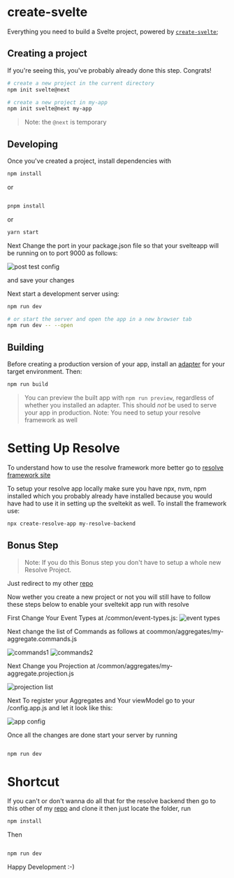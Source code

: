 # create-svelte

Everything you need to build a Svelte project, powered by [`create-svelte`](https://github.com/sveltejs/kit/tree/master/packages/create-svelte);

## Creating a project

If you're seeing this, you've probably already done this step. Congrats!

```bash
# create a new project in the current directory
npm init svelte@next

# create a new project in my-app
npm init svelte@next my-app
```

> Note: the `@next` is temporary

## Developing

Once you've created a project, install dependencies with 

```bash
npm install 

```
or 

```bash

pnpm install 
```
or

```bash
yarn start

```
Next Change the port in your package.json file so that your svelteapp will be running on to port 9000 as follows:

![post test config](https://user-images.githubusercontent.com/58561779/155517245-5e4dc3b8-b52d-4d96-ad4b-15158e7fe822.png)


and save your changes

Next start a development server using:

```bash
npm run dev

# or start the server and open the app in a new browser tab
npm run dev -- --open
```

## Building

Before creating a production version of your app, install an [adapter](https://kit.svelte.dev/docs#adapters) for your target environment. Then:

```bash
npm run build
```

> You can preview the built app with `npm run preview`, regardless of whether you installed an adapter. This should _not_ be used to serve your app in production.
> Note: You need to setup your resolve framework as well

# Setting Up Resolve

To understand how to use the resolve framework more better go to [resolve framework site](https://reimagined.github.io/resolve/)

To setup your resolve app locally make sure you have npx, nvm, npm installed which you probably already have installed because you would have had to use it in setting up the sveltekit as well. To install the framework use:
```bash
npx create-resolve-app my-resolve-backend

```
## Bonus Step
> Note: If you do this Bonus step you don't have to setup a whole new Resolve Project.

Just redirect to my other [repo](https://github.com/DandyJoshua14/shopping-list/)

Now wether you create a new project or not you will still have to follow these steps below to enable your sveltekit app run with resolve


First Change Your Event Types at /common/event-types.js:
![event types](https://user-images.githubusercontent.com/58561779/155514338-9dbfe128-1435-450e-b55c-a5e44705cf0d.png)


Next change the list of Commands as follows at coommon/aggregates/my-aggregate.commands.js

![commands1](https://user-images.githubusercontent.com/58561779/155503527-a6aba45f-6722-4374-a5cb-638f45a20446.png)
![commands2](https://user-images.githubusercontent.com/58561779/155503570-3f368f44-75d6-420d-ab3b-6b9a3c4ec234.png)

Next Change you Projection at /common/aggregates/my-aggregate.projection.js

![projection list](https://user-images.githubusercontent.com/58561779/155514645-1b7525b7-ffa9-43b1-b306-f318c7a42e0e.png)


Next To register your Aggregates and Your viewModel go to your /config.app.js and let it look like this:

![app config](https://user-images.githubusercontent.com/58561779/155514988-f862b0ca-e028-4d7f-bbfb-9c3cadaf11b2.png)

Once all the changes are done start your server by running

```bash

npm run dev

```

# Shortcut

If you can't or don't wanna do all that for the resolve backend then go to this other of my [repo](https://github.com/DandyJoshua14/shopping-list) and clone it then just locate the folder, run 
```bash 
npm install 
``` 
Then 
```bash

npm run dev

```
Happy Development :-)
